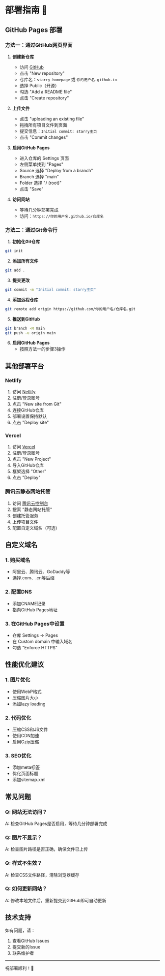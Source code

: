 # 部署指南 🚀

## GitHub Pages 部署

### 方法一：通过GitHub网页界面

1. **创建新仓库**
   - 访问 [GitHub](https://github.com)
   - 点击 "New repository"
   - 仓库名：`starry-homepage` 或 `你的用户名.github.io`
   - 选择 Public（开源）
   - 勾选 "Add a README file"
   - 点击 "Create repository"

2. **上传文件**
   - 点击 "uploading an existing file"
   - 拖拽所有项目文件到页面
   - 提交信息：`Initial commit: starry主页`
   - 点击 "Commit changes"

3. **启用GitHub Pages**
   - 进入仓库的 Settings 页面
   - 左侧菜单找到 "Pages"
   - Source 选择 "Deploy from a branch"
   - Branch 选择 "main"
   - Folder 选择 "/ (root)"
   - 点击 "Save"

4. **访问网站**
   - 等待几分钟部署完成
   - 访问：`https://你的用户名.github.io/仓库名`

### 方法二：通过Git命令行

1. **初始化Git仓库**
```bash
git init
```

2. **添加所有文件**
```bash
git add .
```

3. **提交更改**
```bash
git commit -m "Initial commit: starry主页"
```

4. **添加远程仓库**
```bash
git remote add origin https://github.com/你的用户名/仓库名.git
```

5. **推送到GitHub**
```bash
git branch -M main
git push -u origin main
```

6. **启用GitHub Pages**
   - 按照方法一的步骤3操作

## 其他部署平台

### Netlify
1. 访问 [Netlify](https://netlify.com)
2. 注册/登录账号
3. 点击 "New site from Git"
4. 连接GitHub仓库
5. 部署设置保持默认
6. 点击 "Deploy site"

### Vercel
1. 访问 [Vercel](https://vercel.com)
2. 注册/登录账号
3. 点击 "New Project"
4. 导入GitHub仓库
5. 框架选择 "Other"
6. 点击 "Deploy"

### 腾讯云静态网站托管
1. 访问 [腾讯云控制台](https://console.cloud.tencent.com)
2. 搜索 "静态网站托管"
3. 创建托管服务
4. 上传项目文件
5. 配置自定义域名（可选）

## 自定义域名

### 1. 购买域名
- 阿里云、腾讯云、GoDaddy等
- 选择.com、.cn等后缀

### 2. 配置DNS
- 添加CNAME记录
- 指向GitHub Pages地址

### 3. 在GitHub Pages中设置
- 仓库 Settings → Pages
- 在 Custom domain 中输入域名
- 勾选 "Enforce HTTPS"

## 性能优化建议

### 1. 图片优化
- 使用WebP格式
- 压缩图片大小
- 添加lazy loading

### 2. 代码优化
- 压缩CSS和JS文件
- 使用CDN加速
- 启用Gzip压缩

### 3. SEO优化
- 添加meta标签
- 优化页面标题
- 添加sitemap.xml

## 常见问题

### Q: 网站无法访问？
A: 检查GitHub Pages是否启用，等待几分钟部署完成

### Q: 图片不显示？
A: 检查图片路径是否正确，确保文件已上传

### Q: 样式不生效？
A: 检查CSS文件路径，清除浏览器缓存

### Q: 如何更新网站？
A: 修改本地文件后，重新提交到GitHub即可自动更新

## 技术支持

如有问题，请：
1. 查看GitHub Issues
2. 提交新的Issue
3. 联系维护者

---

祝部署顺利！🎉
